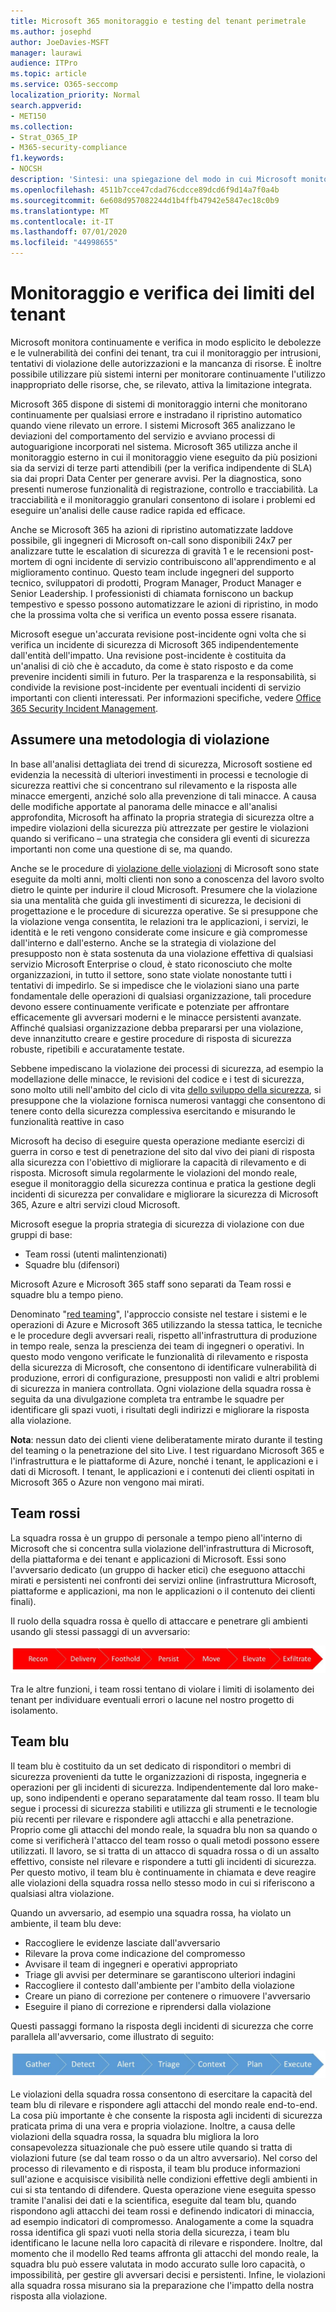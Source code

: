 ```yaml
---
title: Microsoft 365 monitoraggio e testing del tenant perimetrale
ms.author: josephd
author: JoeDavies-MSFT
manager: laurawi
audience: ITPro
ms.topic: article
ms.service: O365-seccomp
localization_priority: Normal
search.appverid:
- MET150
ms.collection:
- Strat_O365_IP
- M365-security-compliance
f1.keywords:
- NOCSH
description: 'Sintesi: una spiegazione del modo in cui Microsoft monitora e verifica i limiti del tenant per Microsoft 365.'
ms.openlocfilehash: 4511b7cce47cdad76cdcce89dcd6f9d14a7f0a4b
ms.sourcegitcommit: 6e608d957082244d1b4ffb47942e5847ec18c0b9
ms.translationtype: MT
ms.contentlocale: it-IT
ms.lasthandoff: 07/01/2020
ms.locfileid: "44998655"
---
```

# <a name="monitoring-and-testing-tenant-boundaries"></a>Monitoraggio e verifica dei limiti del tenant

Microsoft monitora continuamente e verifica in modo esplicito le debolezze e le vulnerabilità dei confini dei tenant, tra cui il monitoraggio per intrusioni, tentativi di violazione delle autorizzazioni e la mancanza di risorse. È inoltre possibile utilizzare più sistemi interni per monitorare continuamente l'utilizzo inappropriato delle risorse, che, se rilevato, attiva la limitazione integrata.

Microsoft 365 dispone di sistemi di monitoraggio interni che monitorano continuamente per qualsiasi errore e instradano il ripristino automatico quando viene rilevato un errore. I sistemi Microsoft 365 analizzano le deviazioni del comportamento del servizio e avviano processi di autoguarigione incorporati nel sistema. Microsoft 365 utilizza anche il monitoraggio esterno in cui il monitoraggio viene eseguito da più posizioni sia da servizi di terze parti attendibili (per la verifica indipendente di SLA) sia dai propri Data Center per generare avvisi. Per la diagnostica, sono presenti numerose funzionalità di registrazione, controllo e tracciabilità. La tracciabilità e il monitoraggio granulari consentono di isolare i problemi ed eseguire un'analisi delle cause radice rapida ed efficace.

Anche se Microsoft 365 ha azioni di ripristino automatizzate laddove possibile, gli ingegneri di Microsoft on-call sono disponibili 24x7 per analizzare tutte le escalation di sicurezza di gravità 1 e le recensioni post-mortem di ogni incidente di servizio contribuiscono all'apprendimento e al miglioramento continuo. Questo team include ingegneri del supporto tecnico, sviluppatori di prodotti, Program Manager, Product Manager e Senior Leadership. I professionisti di chiamata forniscono un backup tempestivo e spesso possono automatizzare le azioni di ripristino, in modo che la prossima volta che si verifica un evento possa essere risanata.

Microsoft esegue un'accurata revisione post-incidente ogni volta che si verifica un incidente di sicurezza di Microsoft 365 indipendentemente dall'entità dell'impatto. Una revisione post-incidente è costituita da un'analisi di ciò che è accaduto, da come è stato risposto e da come prevenire incidenti simili in futuro. Per la trasparenza e la responsabilità, si condivide la revisione post-incidente per eventuali incidenti di servizio importanti con clienti interessati. Per informazioni specifiche, vedere [Office 365 Security Incident Management](https://aka.ms/Office365SIM).

## <a name="assume-breach-methodology"></a>Assumere una metodologia di violazione

In base all'analisi dettagliata dei trend di sicurezza, Microsoft sostiene ed evidenzia la necessità di ulteriori investimenti in processi e tecnologie di sicurezza reattivi che si concentrano sul rilevamento e la risposta alle minacce emergenti, anziché solo alla prevenzione di tali minacce. A causa delle modifiche apportate al panorama delle minacce e all'analisi approfondita, Microsoft ha affinato la propria strategia di sicurezza oltre a impedire violazioni della sicurezza più attrezzate per gestire le violazioni quando si verificano – una strategia che considera gli eventi di sicurezza importanti non come una questione di se, ma quando.

Anche se le procedure di [violazione delle violazioni](https://www.microsoft.com/TrustCenter/Security/default.aspx) di Microsoft sono state eseguite da molti anni, molti clienti non sono a conoscenza del lavoro svolto dietro le quinte per indurire il cloud Microsoft. Presumere che la violazione sia una mentalità che guida gli investimenti di sicurezza, le decisioni di progettazione e le procedure di sicurezza operative. Se si presuppone che la violazione venga consentita, le relazioni tra le applicazioni, i servizi, le identità e le reti vengono considerate come insicure e già compromesse dall'interno e dall'esterno. Anche se la strategia di violazione del presupposto non è stata sostenuta da una violazione effettiva di qualsiasi servizio Microsoft Enterprise o cloud, è stato riconosciuto che molte organizzazioni, in tutto il settore, sono state violate nonostante tutti i tentativi di impedirlo. Se si impedisce che le violazioni siano una parte fondamentale delle operazioni di qualsiasi organizzazione, tali procedure devono essere continuamente verificate e potenziate per affrontare efficacemente gli avversari moderni e le minacce persistenti avanzate. Affinché qualsiasi organizzazione debba prepararsi per una violazione, deve innanzitutto creare e gestire procedure di risposta di sicurezza robuste, ripetibili e accuratamente testate.

Sebbene impediscano la violazione dei processi di sicurezza, ad esempio la modellazione delle minacce, le revisioni del codice e i test di sicurezza, sono molto utili nell'ambito del ciclo di vita [dello sviluppo della sicurezza](https://www.microsoft.com/securityengineering/sdl/), si presuppone che la violazione fornisca numerosi vantaggi che consentono di tenere conto della sicurezza complessiva esercitando e misurando le funzionalità reattive in caso

Microsoft ha deciso di eseguire questa operazione mediante esercizi di guerra in corso e test di penetrazione del sito dal vivo dei piani di risposta alla sicurezza con l'obiettivo di migliorare la capacità di rilevamento e di risposta. Microsoft simula regolarmente le violazioni del mondo reale, esegue il monitoraggio della sicurezza continua e pratica la gestione degli incidenti di sicurezza per convalidare e migliorare la sicurezza di Microsoft 365, Azure e altri servizi cloud Microsoft.

Microsoft esegue la propria strategia di sicurezza di violazione con due gruppi di base:
- Team rossi (utenti malintenzionati)
- Squadre blu (difensori)

Microsoft Azure e Microsoft 365 staff sono separati da Team rossi e squadre blu a tempo pieno.

Denominato "[red teaming](https://go.microsoft.com/fwlink/?linkid=518599)", l'approccio consiste nel testare i sistemi e le operazioni di Azure e Microsoft 365 utilizzando la stessa tattica, le tecniche e le procedure degli avversari reali, rispetto all'infrastruttura di produzione in tempo reale, senza la prescienza dei team di ingegneri o operativi. In questo modo vengono verificate le funzionalità di rilevamento e risposta della sicurezza di Microsoft, che consentono di identificare vulnerabilità di produzione, errori di configurazione, presupposti non validi e altri problemi di sicurezza in maniera controllata. Ogni violazione della squadra rossa è seguita da una divulgazione completa tra entrambe le squadre per identificare gli spazi vuoti, i risultati degli indirizzi e migliorare la risposta alla violazione.

**Nota**: nessun dato dei clienti viene deliberatamente mirato durante il testing del teaming o la penetrazione del sito Live. I test riguardano Microsoft 365 e l'infrastruttura e le piattaforme di Azure, nonché i tenant, le applicazioni e i dati di Microsoft. I tenant, le applicazioni e i contenuti dei clienti ospitati in Microsoft 365 o Azure non vengono mai mirati.

## <a name="red-teams"></a>Team rossi

La squadra rossa è un gruppo di personale a tempo pieno all'interno di Microsoft che si concentra sulla violazione dell'infrastruttura di Microsoft, della piattaforma e dei tenant e applicazioni di Microsoft. Essi sono l'avversario dedicato (un gruppo di hacker etici) che eseguono attacchi mirati e persistenti nei confronti dei servizi online (infrastruttura Microsoft, piattaforme e applicazioni, ma non le applicazioni o il contenuto dei clienti finali).

Il ruolo della squadra rossa è quello di attaccare e penetrare gli ambienti usando gli stessi passaggi di un avversario:
 
![Fasi di violazione](media/office-365-isolation-breach-stages.png)

Tra le altre funzioni, i team rossi tentano di violare i limiti di isolamento dei tenant per individuare eventuali errori o lacune nel nostro progetto di isolamento.

## <a name="blue-teams"></a>Team blu

Il team blu è costituito da un set dedicato di risponditori o membri di sicurezza provenienti da tutte le organizzazioni di risposta, ingegneria e operazioni per gli incidenti di sicurezza. Indipendentemente dal loro make-up, sono indipendenti e operano separatamente dal team rosso. Il team blu segue i processi di sicurezza stabiliti e utilizza gli strumenti e le tecnologie più recenti per rilevare e rispondere agli attacchi e alla penetrazione. Proprio come gli attacchi del mondo reale, la squadra blu non sa quando o come si verificherà l'attacco del team rosso o quali metodi possono essere utilizzati. Il lavoro, se si tratta di un attacco di squadra rossa o di un assalto effettivo, consiste nel rilevare e rispondere a tutti gli incidenti di sicurezza. Per questo motivo, il team blu è continuamente in chiamata e deve reagire alle violazioni della squadra rossa nello stesso modo in cui si riferiscono a qualsiasi altra violazione.

Quando un avversario, ad esempio una squadra rossa, ha violato un ambiente, il team blu deve:

- Raccogliere le evidenze lasciate dall'avversario
- Rilevare la prova come indicazione del compromesso
- Avvisare il team di ingegneri e operativi appropriato
- Triage gli avvisi per determinare se garantiscono ulteriori indagini
- Raccogliere il contesto dall'ambiente per l'ambito della violazione
- Creare un piano di correzione per contenere o rimuovere l'avversario
- Eseguire il piano di correzione e riprendersi dalla violazione

Questi passaggi formano la risposta degli incidenti di sicurezza che corre parallela all'avversario, come illustrato di seguito:
 
![Fasi di risposta alla violazione](media/office-365-isolation-breach-response-stages.png)

Le violazioni della squadra rossa consentono di esercitare la capacità del team blu di rilevare e rispondere agli attacchi del mondo reale end-to-end. La cosa più importante è che consente la risposta agli incidenti di sicurezza praticata prima di una vera e propria violazione. Inoltre, a causa delle violazioni della squadra rossa, la squadra blu migliora la loro consapevolezza situazionale che può essere utile quando si tratta di violazioni future (se dal team rosso o da un altro avversario). Nel corso del processo di rilevamento e di risposta, il team blu produce informazioni sull'azione e acquisisce visibilità nelle condizioni effettive degli ambienti in cui si sta tentando di difendere. Questa operazione viene eseguita spesso tramite l'analisi dei dati e la scientifica, eseguite dal team blu, quando rispondono agli attacchi dei team rossi e definendo indicatori di minaccia, ad esempio indicatori di compromesso. Analogamente a come la squadra rossa identifica gli spazi vuoti nella storia della sicurezza, i team blu identificano le lacune nella loro capacità di rilevare e rispondere. Inoltre, dal momento che il modello Red teams affronta gli attacchi del mondo reale, la squadra blu può essere valutata in modo accurato sulle loro capacità, o impossibilità, per gestire gli avversari decisi e persistenti. Infine, le violazioni alla squadra rossa misurano sia la preparazione che l'impatto della nostra risposta alla violazione.
